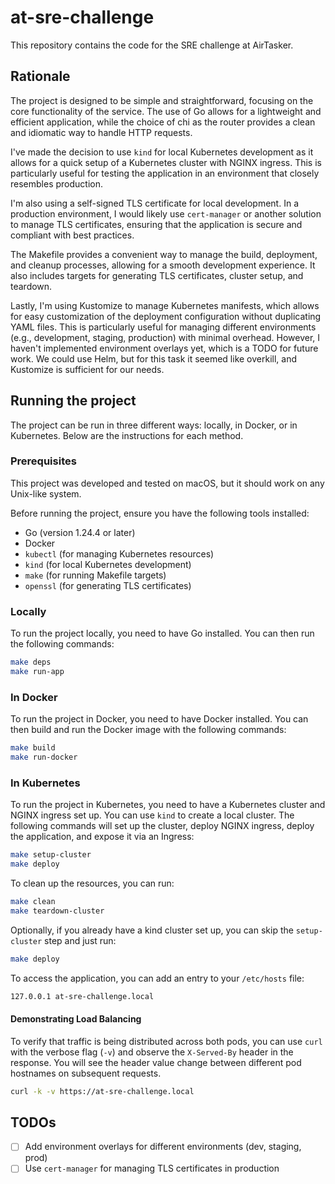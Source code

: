 # at-sre-challenge

This repository contains the code for the SRE challenge at AirTasker.

## Rationale

The project is designed to be simple and straightforward, focusing on the core functionality of the
service. The use of Go allows for a lightweight and efficient application, while the choice of chi
as the router provides a clean and idiomatic way to handle HTTP requests.

I've made the decision to use `kind` for local Kubernetes development as it allows for a quick
setup of a Kubernetes cluster with NGINX ingress. This is particularly useful for testing the
application in an environment that closely resembles production.

I'm also using a self-signed TLS certificate for local development. In a production environment, I
would likely use `cert-manager` or another solution to manage TLS certificates, ensuring that the
application is secure and compliant with best practices.

The Makefile provides a convenient way to manage the build, deployment, and cleanup processes,
allowing for a smooth development experience. It also includes targets for generating TLS certificates,
cluster setup, and teardown.

Lastly, I'm using Kustomize to manage Kubernetes manifests, which allows for easy customization
of the deployment configuration without duplicating YAML files. This is particularly useful for
managing different environments (e.g., development, staging, production) with minimal overhead.
However, I haven't implemented environment overlays yet, which is a TODO for future work. We could
use Helm, but for this task it seemed like overkill, and Kustomize is sufficient for our needs.

## Running the project

The project can be run in three different ways: locally, in Docker, or in Kubernetes. Below are the
instructions for each method.

### Prerequisites

This project was developed and tested on macOS, but it should work on any Unix-like system.

Before running the project, ensure you have the following tools installed:
- Go (version 1.24.4 or later)
- Docker
- `kubectl` (for managing Kubernetes resources)
- `kind` (for local Kubernetes development)
- `make` (for running Makefile targets)
- `openssl` (for generating TLS certificates)

### Locally

To run the project locally, you need to have Go installed. You can then run the following commands:

```bash
make deps
make run-app
```

### In Docker
To run the project in Docker, you need to have Docker installed. You can then build and run the
Docker image with the following commands:

```bash
make build
make run-docker
```

### In Kubernetes
To run the project in Kubernetes, you need to have a Kubernetes cluster and NGINX ingress set up.
You can use `kind` to create a local cluster. The following commands will set up the cluster, deploy
NGINX ingress, deploy the application, and expose it via an Ingress:

```bash
make setup-cluster
make deploy
```

To clean up the resources, you can run:

```bash
make clean
make teardown-cluster
```

Optionally, if you already have a kind cluster set up, you can skip the `setup-cluster` step and just run:

```bash
make deploy
```

To access the application, you can add an entry to your `/etc/hosts` file:

```bash
127.0.0.1 at-sre-challenge.local
```

#### Demonstrating Load Balancing

To verify that traffic is being distributed across both pods, you can use `curl` with the verbose
flag (`-v`) and observe the `X-Served-By` header in the response. You will see the header value
change between different pod hostnames on subsequent requests.

```bash
curl -k -v https://at-sre-challenge.local
```

## TODOs

- [ ] Add environment overlays for different environments (dev, staging, prod)
- [ ] Use `cert-manager` for managing TLS certificates in production
